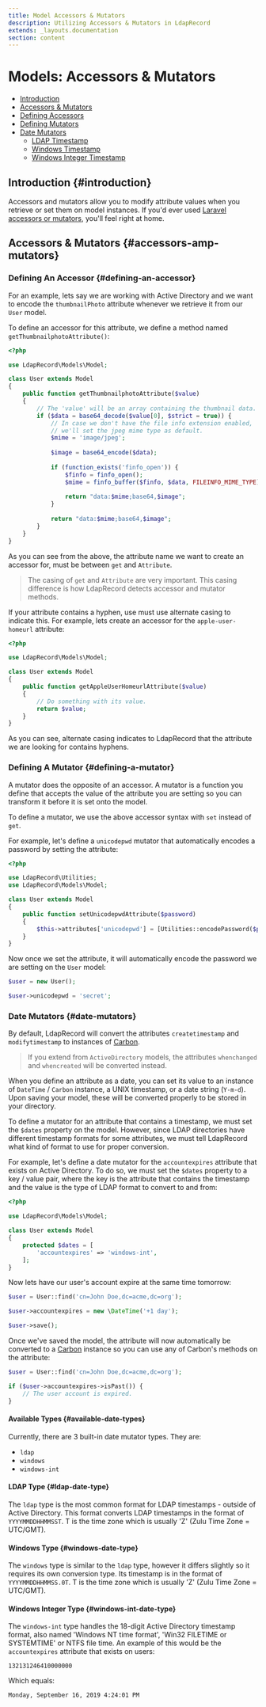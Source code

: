 ```yaml
---
title: Model Accessors & Mutators
description: Utilizing Accessors & Mutators in LdapRecord
extends: _layouts.documentation
section: content
---
```


# Models: Accessors & Mutators

- [Introduction](#introduction)
- [Accessors & Mutators](#accessors-amp-mutators)
 - [Defining Accessors](#defining-an-accessor)
 - [Defining Mutators](#defining-a-mutator)
 - [Date Mutators](#date-mutators)
      - [LDAP Timestamp](#ldap-date-type)
      - [Windows Timestamp](#windows-date-type)
      - [Windows Integer Timestamp](#windows-int-date-type)

## Introduction {#introduction}

Accessors and mutators allow you to modify attribute values when you
retrieve or set them on model instances. If you'd ever used 
[Laravel accessors or mutators](https://laravel.com/docs/eloquent-mutators),
you'll feel right at home.

## Accessors & Mutators {#accessors-amp-mutators}

### Defining An Accessor {#defining-an-accessor}

For an example, lets say we are working with Active Directory and we
want to encode the `thumbnailPhoto` attribute whenever we retrieve it
from our `User` model.

To define an accessor for this attribute, we define a method named
`getThumbnailphotoAttribute()`:

```php
<?php

use LdapRecord\Models\Model;

class User extends Model
{
    public function getThumbnailphotoAttribute($value)
    {
        // The 'value' will be an array containing the thumbnail data.
        if ($data = base64_decode($value[0], $strict = true)) {
            // In case we don't have the file info extension enabled,
            // we'll set the jpeg mime type as default.
            $mime = 'image/jpeg';
            
            $image = base64_encode($data);
            
            if (function_exists('finfo_open')) {
                $finfo = finfo_open();
                $mime = finfo_buffer($finfo, $data, FILEINFO_MIME_TYPE);
                
                return "data:$mime;base64,$image";
            }
            
            return "data:$mime;base64,$image";
        }
    }
}
```

As you can see from the above, the attribute name we want to create
an accessor for, must be between `get` and `Attribute`.

> The casing of `get` and `Attribute` are very important.
> This casing difference is how LdapRecord detects accessor
> and mutator methods.

If your attribute contains a hyphen, use must use alternate casing
to indicate this. For example, lets create an accessor for the
`apple-user-homeurl` attribute:

```php
<?php

use LdapRecord\Models\Model;

class User extends Model
{
    public function getAppleUserHomeurlAttribute($value)
    {
        // Do something with its value.
        return $value;
    }
}
```

As you can see, alternate casing indicates to LdapRecord that
the attribute we are looking for contains hyphens.

### Defining A Mutator {#defining-a-mutator}

A mutator does the opposite of an accessor. A mutator is a function
you define that accepts the value of the attribute you are setting
so you can transform it before it is set onto the model.

To define a mutator, we use the above accessor syntax with `set` instead of `get`.

For example, let's define a `unicodepwd` mutator that automatically
encodes a password by setting the attribute:

```php
<?php

use LdapRecord\Utilities;
use LdapRecord\Models\Model;

class User extends Model
{
    public function setUnicodepwdAttribute($password)
    {
        $this->attributes['unicodepwd'] = [Utilities::encodePassword($password)];
    }
}
```

Now once we set the attribute, it will automatically encode the
password we are setting on the `User` model:

```php
$user = new User();

$user->unicodepwd = 'secret';
```

### Date Mutators {#date-mutators}

By default, LdapRecord will convert the attributes `createtimestamp` and
`modifytimestamp` to instances of [Carbon](https://github.com/briannesbitt/Carbon).

> If you extend from `ActiveDirectory` models, the attributes
> `whenchanged` and `whencreated` will be converted instead.

When you define an attribute as a date, you can set its value to an
instance of `DateTime` / `Carbon` instance, a UNIX timestamp, or
a date string (`Y-m-d`). Upon saving your model, these will
be converted properly to be stored in your directory.

To define a mutator for an attribute that contains a timestamp,
we must set the `$dates` property on the model. However, since
LDAP directories have different timestamp formats for
some attributes, we must tell LdapRecord what kind
of format to use for proper conversion.

For example, let's define a date mutator for the `accountexpires`
attribute that exists on Active Directory. To do so, we must set
the `$dates` property to a key / value pair, where the key is
the attribute that contains the timestamp and the value is
the type of LDAP format to convert to and from:

```php
<?php

use LdapRecord\Models\Model;

class User extends Model
{
    protected $dates = [
        'accountexpires' => 'windows-int',
    ];
}
```

Now lets have our user's account expire at the same time tomorrow:

```php
$user = User::find('cn=John Doe,dc=acme,dc=org');

$user->accountexpires = new \DateTime('+1 day');

$user->save();
```

Once we've saved the model, the attribute will now automatically
be converted to a [Carbon](https://github.com/briannesbitt/Carbon)
instance so you can use any of Carbon's methods on the attribute:

```php
$user = User::find('cn=John Doe,dc=acme,dc=org');

if ($user->accountexpires->isPast()) {
    // The user account is expired.
}
```

#### Available Types {#available-date-types}

Currently, there are 3 built-in date mutator types. They are:

- `ldap`
- `windows`
- `windows-int`

#### LDAP Type {#ldap-date-type}

The `ldap` type is the most common format for LDAP timestamps -
outside of Active Directory. This format converts LDAP timestamps
in the format of `YYYYMMDDHHMMSST`. T is the time zone which
is usually 'Z' (Zulu Time Zone = UTC/GMT).

#### Windows Type {#windows-date-type}

The `windows` type is similar to the `ldap` type, however it
differs slightly so it requires its own conversion type. Its
timestamp is in the format of `YYYYMMDDHHMMSS.0T`. T is the
time zone which is usually 'Z' (Zulu Time Zone = UTC/GMT).

#### Windows Integer Type {#windows-int-date-type}

The `windows-int` type handles the 18-digit Active Directory timestamp
format, also named 'Windows NT time format', 'Win32 FILETIME or
SYSTEMTIME' or NTFS file time. An example of this would be
the `accountexpires` attribute that exists on users:

```text
132131246410000000
```

Which equals:

```text
Monday, September 16, 2019 4:24:01 PM
```